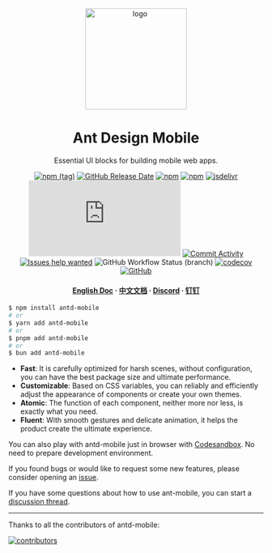 <div align="center">

  <img src="https://gw.alipayobjects.com/zos/bmw-prod/b2c7ff8b-eba0-4af9-9dd5-0b5b17f42c57.svg" alt="logo" width="200" height="auto" />
  <h1>Ant Design Mobile</h1>

  <p>
    Essential UI blocks for building mobile web apps. 
  </p>

[![npm (tag)](https://img.shields.io/npm/v/antd-mobile)](https://www.npmjs.com/package/antd-mobile) [![GitHub Release Date](https://img.shields.io/github/release-date/ant-design/ant-design-mobile)](https://github.com/ant-design/ant-design-mobile/releases) [![npm](https://img.shields.io/npm/dw/antd-mobile)](https://www.npmjs.com/package/antd-mobile) [![npm](https://img.shields.io/npm/dw/antd-mobile-v5-count?label=downloads%285.x%29)](https://www.npmjs.com/package/antd-mobile) [![jsdelivr](https://img.shields.io/jsdelivr/npm/hm/antd-mobile)](https://www.jsdelivr.com/package/npm/antd-mobile) [![gzip size](https://img.badgesize.io/https:/unpkg.com/antd-mobile/umd/antd-mobile.js?label=gzip%20size&compression=gzip)](https://unpkg.com/browse/antd-mobile@5/umd/antd-mobile.js) [![Commit Activity](https://img.shields.io/github/commit-activity/m/ant-design/ant-design-mobile/master)](https://github.com/ant-design/ant-design-mobile/graphs/contributors) [![Issues help wanted](https://img.shields.io/github/issues-raw/ant-design/ant-design-mobile/help%20wanted?label=help%20wanted)](https://github.com/ant-design/ant-design-mobile/issues?q=is%3Aissue+is%3Aopen+label%3A%22help+wanted%22) ![GitHub Workflow Status (branch)](https://img.shields.io/github/actions/workflow/status/ant-design/ant-design-mobile/check.yml?branch=master) [![codecov](https://img.shields.io/codecov/c/gh/ant-design/ant-design-mobile?token=2kJyJBg1nK)](https://codecov.io/gh/ant-design/ant-design-mobile) [![GitHub](https://img.shields.io/github/license/ant-design/ant-design-mobile)](https://github.com/ant-design/ant-design-mobile)

  <h4>
    <a href="https://mobile.ant.design">English Doc</a>
  <span> · </span>
    <a href="https://mobile.ant.design/zh">中文文档</a>
  <span> · </span>
    <a href="https://discord.gg/jmNvw4WFYn">Discord</a>
  <span> · </span>
    <a href="https://mdn.alipayobjects.com/huamei_pdkywj/afts/img/A*nC08QYnlP68AAAAAAAAAAAAAesHxAQ/original">钉钉</a>
  </h4>
</div>

```bash
$ npm install antd-mobile
# or
$ yarn add antd-mobile
# or
$ pnpm add antd-mobile
# or
$ bun add antd-mobile
```

- **Fast**: It is carefully optimized for harsh scenes, without configuration, you can have the best package size and ultimate performance.
- **Customizable**: Based on CSS variables, you can reliably and efficiently adjust the appearance of components or create your own themes.
- **Atomic**: The function of each component, neither more nor less, is exactly what you need.
- **Fluent**: With smooth gestures and delicate animation, it helps the product create the ultimate experience.

You can also play with antd-mobile just in browser with [Codesandbox](https://codesandbox.io/s/antd-mobile-snrxr?file=/package.json). No need to prepare development environment.

If you found bugs or would like to request some new features, please consider opening an [issue](https://github.com/ant-design/ant-design-mobile/issues/new).

If you have some questions about how to use ant-mobile, you can start a [discussion thread](https://github.com/ant-design/ant-design-mobile/discussions).

---

Thanks to all the contributors of antd-mobile:

<a href="https://github.com/ant-design/ant-design-mobile/graphs/contributors">
  <img src="https://opencollective.com/ant-design-mobile/contributors.svg?width=960&button=false" alt="contributors" />
</a>
